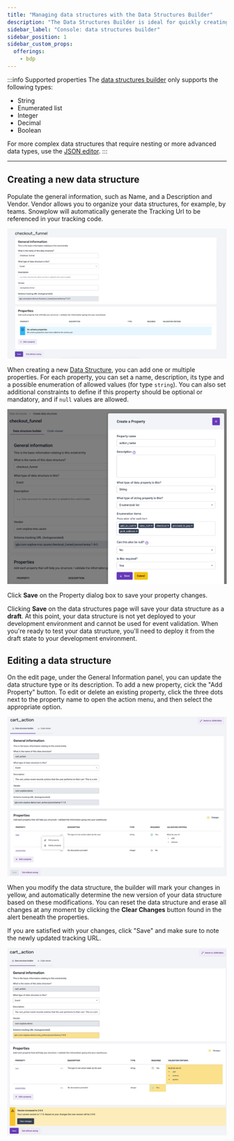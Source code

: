 ```yaml
---
title: "Managing data structures with the Data Structures Builder"
description: "The Data Structures Builder is ideal for quickly creating an event or entity with our guided setup and automated versioning."
sidebar_label: "Console: data structures builder"
sidebar_position: 1
sidebar_custom_props:
  offerings:
    - bdp
---
```


:::info Supported properties
The [data structures builder](/docs/data-product-studio/data-structures/manage/builder/index.md) only supports the following types:

- String
- Enumerated list
- Integer
- Decimal
- Boolean

For more complex data structures that require nesting or more advanced data types, use the [JSON editor](/docs/data-product-studio/data-structures/manage/json-editor/index.md).
:::

***

## Creating a new data structure

Populate the general information, such as Name, and a Description and Vendor. Vendor allows you to organize your data structures, for example, by teams. Snowplow will automatically generate the Tracking Url to be referenced in your tracking code.

![](images/data-structures-1.png)

When creating a new [Data Structure](/docs/fundamentals/schemas/index.md), you can add one or multiple properties. For each property, you can set a name, description, its type and a possible enumeration of allowed values (for type `string`). You can also set additional constraints to define if this property should be optional or mandatory, and if `null` values are allowed.

![](images/data-structures-2.png)

Click **Save** on the Property dialog box to save your property changes.

Clicking **Save** on the data structures page will save your data structure as a **draft**. At this point, your data structure is not yet deployed to your development environment and cannot be used for event validation. When you're ready to test your data structure, you'll need to deploy it from the draft state to your development environment.

## Editing a data structure

On the edit page, under the General Information panel, you can update the data structure type or its description. To add a new property, cick the "Add Property" button. To edit or delete an existing property, click the three dots next to the property name to open the action menu, and then select the appropriate option.

![](images/edit-data-structure.png)

When you modify the data structure, the builder will mark your changes in yellow, and automatically determine the new version of your data structure based on these modifications. You can reset the data structure and erase all changes at any moment by clicking the **Clear Changes** button found in the alert beneath the properties.

If you are satisfied with your changes, click "Save" and make sure to note the newly updated tracking URL.

![](images/data-structure-version.png)
